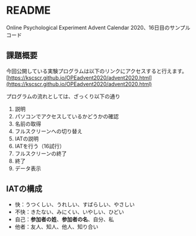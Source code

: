 # README
Online Psychological Experiment Advent Calendar 2020、16日目のサンプルコード

## 課題概要
今回公開している実験プログラムは以下のリンクにアクセスすると行えます。
[https://kscscr.github.io/OPEadvent2020/advent2020.html](https://kscscr.github.io/OPEadvent2020/advent2020.html)

プログラムの流れとしては、ざっくり以下の通り
1. 説明
2. パソコンでアクセスしているかどうかの確認
3. 名前の取得
4. フルスクリーンへの切り替え
5. IATの説明
6. IATを行う（16試行）
7. フルスクリーンの終了
8. 終了
9. データ表示


## IATの構成
- 快：うつくしい、うれしい、すばらしい、やさしい
- 不快：きたない、みにくい、いやしい、ひどい
- 自己：<strong>参加者の姓</strong>、<strong>参加者の名</strong>、自分、私
- 他者：友人、知人、他人、知り合い
